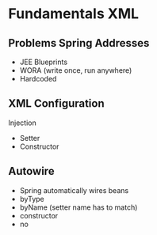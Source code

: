 # Fundamentals XML

## Problems Spring Addresses
- JEE Blueprints
- WORA (write once, run anywhere)
- Hardcoded

## XML Configuration

Injection
- Setter
- Constructor

## Autowire

- Spring automatically wires beans
- byType
- byName (setter name has to match)
- constructor
- no